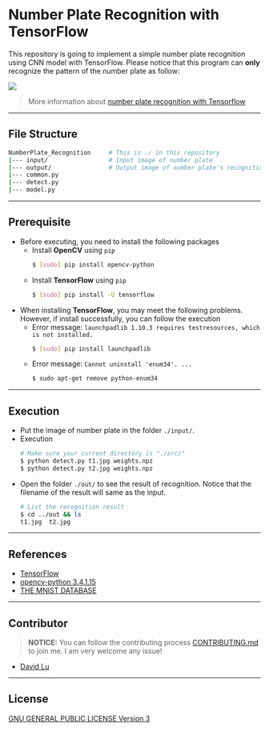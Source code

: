 # Number Plate Recognition with TensorFlow

This repository is going to implement a simple number plate recognition using CNN model with TensorFlow. Please notice that this program can **only** recognize the pattern of the number plate as follow:

![](https://i.imgur.com/IQdsTrX.jpg)

> More information about [number plate recognition with Tensorflow](http://matthewearl.github.io/2016/05/06/cnn-anpr/)

---
## File Structure

```bash
NumberPlate_Recognition     # This is ./ in this repository
|--- input/                 # Input image of number plate
|--- output/                # Output image of number plate's recognition
|--- common.py
|--- detect.py
|--- model.py
```

---
## Prerequisite

* Before executing, you need to install the following packages
    * Install **OpenCV** using `pip`
        ```bash
        $ [sudo] pip install opencv-python
        ```
    * Install **TensorFlow** using `pip`
        ```bash
        $ [sudo] pip install -U tensorflow
        ``` 
* When installing **TensorFlow**, you may meet the following problems. However, if install successfully, you can follow the execution
    * Error message: `launchpadlib 1.10.3 requires testresources, which is not installed.`
        ```bash
        $ [sudo] pip install launchpadlib
        ```
    * Error message: `Cannot uninstall 'enum34'. ...`
        ```bash
        $ sudo apt-get remove python-enum34
        ```

---
## Execution

* Put the image of number plate in the folder `./input/`.
* Execution
    ```bash
    # Make sure your current directory is "./src/"
    $ python detect.py t1.jpg weights.npz
    $ python detect.py t2.jpg weights.npz
    ```
* Open the folder `./out/` to see the result of recognition. Notice that the filename of the result will same as the input.
    ```bash
    # List the recognition result
    $ cd ../out && ls
    t1.jpg  t2.jpg
    ```

---
## References

* [TensorFlow](https://www.tensorflow.org/)
* [opencv-python 3.4.1.15](https://pypi.org/project/opencv-python/)
* [THE MNIST DATABASE](http://yann.lecun.com/exdb/mnist/)

---
## Contributor

> **NOTICE:** You can follow the contributing process [CONTRIBUTING.md](CONTRIBUTING.md) to join me. I am very welcome any issue!

* [David Lu](https://github.com/yungshenglu)

---
## License

[GNU GENERAL PUBLIC LICENSE Version 3](LICENSE)
